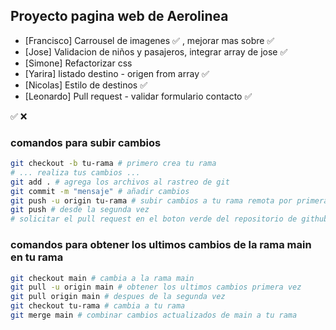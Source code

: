 ## Proyecto pagina web de Aerolinea

- [Francisco]            Carrousel de imagenes :white_check_mark: , mejorar mas sobre :white_check_mark:
- [Jose]                 Validacion de niños y pasajeros, integrar array de jose :white_check_mark:
- [Simone]               Refactorizar css
- [Yarira]               listado destino - origen from array :white_check_mark:
- [Nicolas]              Estilo de destinos :white_check_mark:
- [Leonardo]             Pull request -  validar formulario contacto :white_check_mark:

:white_check_mark:
:x:

### comandos para subir cambios
```bash
git checkout -b tu-rama # primero crea tu rama
# ... realiza tus cambios ...
git add . # agrega los archivos al rastreo de git
git commit -m "mensaje" # añadir cambios
git push -u origin tu-rama # subir cambios a tu rama remota por primera vez
git push # desde la segunda vez
# solicitar el pull request en el boton verde del repositorio de github
```

### comandos para obtener los ultimos cambios de la rama main en tu rama
```bash
git checkout main # cambia a la rama main
git pull -u origin main # obtener los ultimos cambios primera vez
git pull origin main # despues de la segunda vez
git checkout tu-rama # cambia a tu rama
git merge main # combinar cambios actualizados de main a tu rama
```

